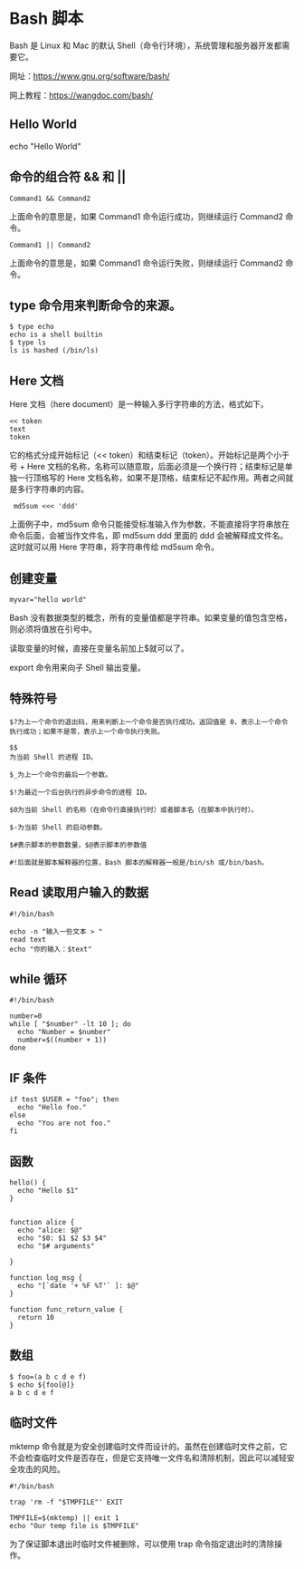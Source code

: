 # Bash 脚本

Bash 是 Linux 和 Mac 的默认 Shell（命令行环境），系统管理和服务器开发都需要它。

网址：https://www.gnu.org/software/bash/

网上教程：https://wangdoc.com/bash/

## Hello World

echo "Hello World"

## 命令的组合符 && 和 ||

```
Command1 && Command2
```

上面命令的意思是，如果 Command1 命令运行成功，则继续运行 Command2 命令。

```
Command1 || Command2
```

上面命令的意思是，如果 Command1 命令运行失败，则继续运行 Command2 命令。

## type 命令用来判断命令的来源。

```
$ type echo
echo is a shell builtin
$ type ls
ls is hashed (/bin/ls)
```

## Here 文档

Here 文档（here document）是一种输入多行字符串的方法，格式如下。

```
<< token
text
token
```

它的格式分成开始标记（<< token）和结束标记（token）。开始标记是两个小于号 + Here 文档的名称，名称可以随意取，后面必须是一个换行符；结束标记是单独一行顶格写的 Here 文档名称，如果不是顶格，结束标记不起作用。两者之间就是多行字符串的内容。

```
 md5sum <<< 'ddd'
```

上面例子中，md5sum 命令只能接受标准输入作为参数，不能直接将字符串放在命令后面，会被当作文件名，即 md5sum ddd 里面的 ddd 会被解释成文件名。这时就可以用 Here 字符串，将字符串传给 md5sum 命令。

## 创建变量

```
myvar="hello world"
```

Bash 没有数据类型的概念，所有的变量值都是字符串。如果变量的值包含空格，则必须将值放在引号中。

读取变量的时候，直接在变量名前加上$就可以了。

export 命令用来向子 Shell 输出变量。

## 特殊符号

```
$?为上一个命令的退出码，用来判断上一个命令是否执行成功。返回值是 0，表示上一个命令执行成功；如果不是零，表示上一个命令执行失败。

$$
为当前 Shell 的进程 ID。

$_为上一个命令的最后一个参数。

$!为最近一个后台执行的异步命令的进程 ID。

$0为当前 Shell 的名称（在命令行直接执行时）或者脚本名（在脚本中执行时）。

$-为当前 Shell 的启动参数。

$#表示脚本的参数数量，$@表示脚本的参数值

#!后面就是脚本解释器的位置，Bash 脚本的解释器一般是/bin/sh 或/bin/bash。
```

## Read 读取用户输入的数据

```
#!/bin/bash

echo -n "输入一些文本 > "
read text
echo "你的输入：$text"
```

## while 循环

```
#!/bin/bash

number=0
while [ "$number" -lt 10 ]; do
  echo "Number = $number"
  number=$((number + 1))
done
```

## IF 条件

```
if test $USER = "foo"; then
  echo "Hello foo."
else
  echo "You are not foo."
fi
```

## 函数

```
hello() {
  echo "Hello $1"
}


function alice {
  echo "alice: $@"
  echo "$0: $1 $2 $3 $4"
  echo "$# arguments"

}

function log_msg {
  echo "[`date '+ %F %T'` ]: $@"
}

function func_return_value {
  return 10
}
```

## 数组

```
$ foo=(a b c d e f)
$ echo ${foo[@]}
a b c d e f
```

## 临时文件

mktemp 命令就是为安全创建临时文件而设计的。虽然在创建临时文件之前，它不会检查临时文件是否存在，但是它支持唯一文件名和清除机制，因此可以减轻安全攻击的风险。

```
#!/bin/bash

trap 'rm -f "$TMPFILE"' EXIT

TMPFILE=$(mktemp) || exit 1
echo "Our temp file is $TMPFILE"
```

为了保证脚本退出时临时文件被删除，可以使用 trap 命令指定退出时的清除操作。

